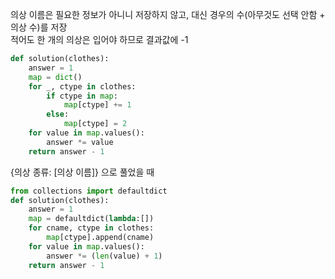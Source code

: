 의상 이름은 필요한 정보가 아니니 저장하지 않고, 대신 경우의 수(아무것도 선택 안함 + 의상 수)를 저장<br>
적어도 한 개의 의상은 입어야 하므로 결과값에 -1

```python
def solution(clothes):
    answer = 1
    map = dict()
    for _, ctype in clothes:
        if ctype in map:
            map[ctype] += 1
        else:
            map[ctype] = 2
    for value in map.values():
        answer *= value
    return answer - 1
```

{의상 종류: [의상 이름]} 으로 풀었을 때

```python
from collections import defaultdict
def solution(clothes):
    answer = 1
    map = defaultdict(lambda:[])
    for cname, ctype in clothes:
        map[ctype].append(cname)
    for value in map.values():
        answer *= (len(value) + 1)
    return answer - 1
```
